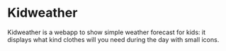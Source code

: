 # Kidweather

Kidweather is a webapp to show simple weather forecast for kids: it displays what kind clothes will you need during the day with small icons.

